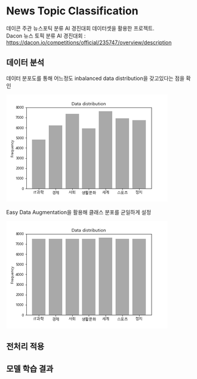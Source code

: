 # News Topic Classification
데이콘 주관 뉴스포틱 분류 AI 경진대회 데이터셋을 활용한 프로젝트. <br/>
Dacon 뉴스 토픽 분류 AI 경진대회 : https://dacon.io/competitions/official/235747/overview/description

## 데이터 분석

데이터 분포도를 통해 어느정도 inbalanced data distribution을 갖고있다는 점을 확인

![](sample/data_distribution.png)

Easy Data Augmentation을 활용해 클래스 분포를 균일하게 설정

![](sample/auged_distribution.png)

## 전처리 적용

## 모델 학습 결과

